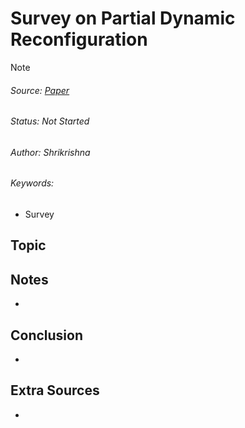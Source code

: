 # Survey on Partial Dynamic Reconfiguration
> [!NOTE]
> ###### Source: [Paper](<../Sources/sivasankarphani2021.pdf>)
> ###### Status: Not Started
> ###### Author: Shrikrishna
> ###### Keywords: 
>   - Survey

## Topic

## Notes
- 

## Conclusion
- 

## Extra Sources
- 
